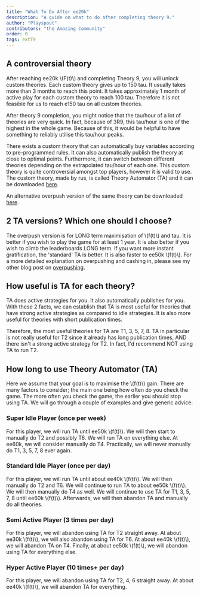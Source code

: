 ```yaml
---
title: "What To Do After ee20k"
description: "A guide on what to do after completing theory 9."
author: "Playspout"
contributors: "the Amazing Community"
order: 0
tags: extT9
---
```


## A controversial theory

After reaching ee20k \\(F(t)\\) and completing Theory 9, you will unlock custom theories. Each custom theory gives up to 150 tau. It usually takes more than 3 months to reach this point. It takes approximately 1 month of active play for each custom theory to reach 100 tau. Therefore it is not feasible for us to reach e150 tau on all custom theories.

After theory 9 completion, you might notice that the tau/hour of a lot of theories are very quick. In fact, because of 3R9, this tau/hour is one of the highest in the whole game. Because of this, it would be helpful to have something to reliably utilise this tau/hour peaks.

There exists a custom theory that can automatically buy variables according to pre-programmed rules. It can also automatically publish the theory at close to optimal points. Furthermore, it can switch between different theories depending on the extrapolated tau/hour of each one. This custom theory is quite controversial amongst top players, however it is valid to use. The custom theory, made by rus, is called Theory Automator (TA) and it can be downloaded [here](https://raw.githubusercontent.com/skyllic/Custom-Theories/main/Theory%20Automator.js).

An alternative overpush version of the same theory can be downloaded [here](https://raw.githubusercontent.com/Gen1Code/TA-Overpush/main/TA-Overpush.js).

## 2 TA versions? Which one should I choose?

The overpush version is for LONG term maximisation of \\(f(t)\\) and tau. It is better if you wish to play the game for at least 1 year. It is also better if you wish to climb the leaderboards LONG term. If you want more instant gratification, the 'standard' TA is better. It is also faster to ee50k \\(f(t)\\). For a more detailed explanation on overpushing and cashing in, please see my other blog post on [overpushing](/guide-extensions/distribution-overpushing).

## How useful is TA for each theory?

TA does active strategies for you. It also automatically publishes for you. With these 2 facts, we can establish that TA is most useful for theories that have strong active strategies as compared to idle strategies. It is also more useful for theories with short publication times.

Therefore, the most useful theories for TA are T1, 3, 5, 7, 8. TA in particular is not really useful for T2 since it already has long publication times, AND there isn't a strong active strategy for T2. In fact, I'd recommend NOT using TA to run T2.

## How long to use Theory Automator (TA)

Here we assume that your goal is to maximise the \\(f(t)\\) gain. There are many factors to consider; the main one being how often do you check the game. The more often you check the game, the earlier you should stop using TA. We will go through a couple of examples and give generic advice:

### Super Idle Player (once per week)

For this player, we will run TA until ee50k \\(f(t)\\). We will then start to manually do T2 and possibly T6. We will run TA on everything else. At ee60k, we will consider manually do T4. Practically, we will never manually do T1, 3, 5, 7, 8 ever again.

### Standard Idle Player (once per day)

For this player, we will run TA until about ee40k \\(f(t)\\). We will then manually do T2 and T6. We will continue to run TA to about ee50k \\(f(t)\\). We will then manually do T4 as well. We will continue to use TA for T1, 3, 5, 7, 8 until ee60k \\(f(t)\\). Afterwards, we will then abandon TA and manually do all theories.

### Semi Active Player (3 times per day)

For this player, we will abandon using TA for T2 straight away. At about ee30k \\(f(t)\\), we will also abandon using TA for T6. At about ee40k \\(f(t)\\), we will abandon TA on T4. Finally, at about ee50k \\(f(t)\\), we will abandon using TA for everything else.

### Hyper Active Player (10 times+ per day)

For this player, we will abandon using TA for T2, 4, 6 straight away. At about ee40k \\(f(t)\\), we will abandon TA for everything.
